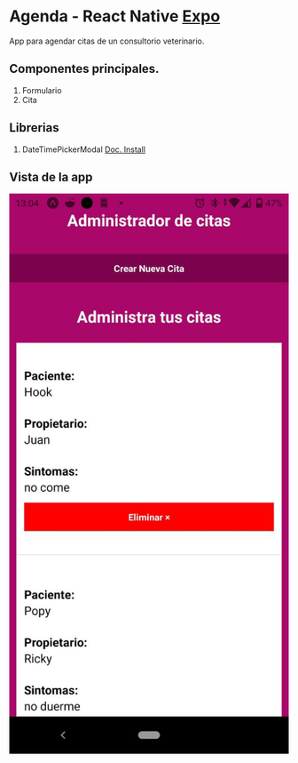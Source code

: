 # Agenda - React Native [Expo](https://docs.expo.dev/get-started/installation/)
App para agendar citas de un consultorio veterinario.

## Componentes principales.
1. Formulario
2. Cita

## Librerias
1. DateTimePickerModal [Doc. Install](https://docs.expo.dev/versions/latest/sdk/date-time-picker/)

## Vista de la app
<p align="center"><img src="img_demo.jpeg" /></p>
